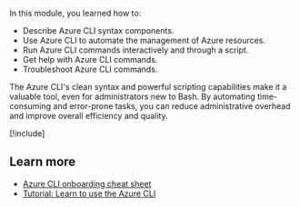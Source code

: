 <!-- markdownlint-disable MD041 -->

In this module, you learned how to:

- Describe Azure CLI syntax components.
- Use Azure CLI to automate the management of Azure resources.
- Run Azure CLI commands interactively and through a script.
- Get help with Azure CLI commands.
- Troubleshoot Azure CLI commands.

The Azure CLI's clean syntax and powerful scripting capabilities make it a valuable tool, even for administrators new to Bash. By automating time-consuming and error-prone tasks, you can reduce administrative overhead and improve overall efficiency and quality.

<!-- Cleanup sandbox -->
[!include[](../../../includes/azure-sandbox-cleanup.md)]

## Learn more

- [Azure CLI onboarding cheat sheet](/cli/azure/cheat-sheet-onboarding)
- [Tutorial: Learn to use the Azure CLI](/cli/azure/get-started-tutorial-0-before-you-begin)

